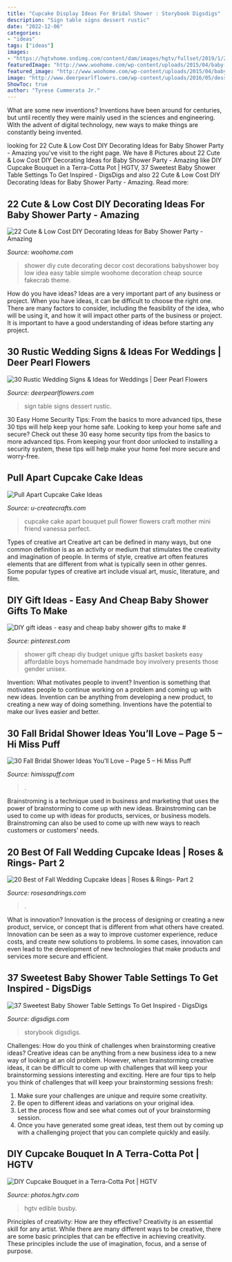 ```yaml
---
title: "Cupcake Display Ideas For Bridal Shower : Storybook Digsdigs"
description: "Sign table signs dessert rustic"
date: "2022-12-06"
categories:
- "ideas"
tags: ["ideas"]
images:
- "https://hgtvhome.sndimg.com/content/dam/images/hgtv/fullset/2019/1/28/Orig-Sarah-Busby_Edible-Bouquet-Cupcakes-Beauty-2.jpg.rend.hgtvcom.966.1449.suffix/1548682399606.jpeg"
featuredImage: "http://www.woohome.com/wp-content/uploads/2015/04/baby-shower-decor-ideas-woohome-12.jpg"
featured_image: "http://www.woohome.com/wp-content/uploads/2015/04/baby-shower-decor-ideas-woohome-12.jpg"
image: "http://www.deerpearlflowers.com/wp-content/uploads/2016/05/dessert-table-sign.jpg"
ShowToc: true
author: "Tyrese Cummerata Jr."
---
```



What are some new inventions?
Inventions have been around for centuries, but until recently they were mainly used in the sciences and engineering. With the advent of digital technology, new ways to make things are constantly being invented.

	

		
looking for 22 Cute &amp; Low Cost DIY Decorating Ideas for Baby Shower Party - Amazing you've visit to the right page. We have 8 Pictures about 22 Cute &amp; Low Cost DIY Decorating Ideas for Baby Shower Party - Amazing like DIY Cupcake Bouquet in a Terra-Cotta Pot | HGTV, 37 Sweetest Baby Shower Table Settings To Get Inspired - DigsDigs and also 22 Cute &amp; Low Cost DIY Decorating Ideas for Baby Shower Party - Amazing. Read more:
		
    
## 22 Cute &amp; Low Cost DIY Decorating Ideas For Baby Shower Party - Amazing

<img loading=lazy src="http://www.woohome.com/wp-content/uploads/2015/04/baby-shower-decor-ideas-woohome-12.jpg" onerror="this.onerror=null;this.src='https://tse1.mm.bing.net/th?id=OIP.Y0WiKLC8KQhAyru3Tn031wHaJ4&amp;pid=15.1';" alt="22 Cute &amp; Low Cost DIY Decorating Ideas for Baby Shower Party - Amazing">

_Source: woohome.com_

>shower diy cute decorating decor cost decorations babyshower boy low idea easy table simple woohome decoration cheap source fakecrab theme. 

	

How do you have ideas?
Ideas are a very important part of any business or project. When you have ideas, it can be difficult to choose the right one. There are many factors to consider, including the feasibility of the idea, who will be using it, and how it will impact other parts of the business or project. It is important to have a good understanding of ideas before starting any project.

    
## 30 Rustic Wedding Signs &amp; Ideas For Weddings | Deer Pearl Flowers

<img loading=lazy src="http://www.deerpearlflowers.com/wp-content/uploads/2016/05/dessert-table-sign.jpg" onerror="this.onerror=null;this.src='https://tse1.mm.bing.net/th?id=OIP.uv3Qqf6cX23SUYp-y84TzAHaLF&amp;pid=15.1';" alt="30 Rustic Wedding Signs &amp; Ideas for Weddings | Deer Pearl Flowers">

_Source: deerpearlflowers.com_

>sign table signs dessert rustic. 

	

30 Easy Home Security Tips: From the basics to more advanced tips, these 30 tips will help keep your home safe.
Looking to keep your home safe and secure? Check out these 30 easy home security tips from the basics to more advanced tips. From keeping your front door unlocked to installing a security system, these tips will help make your home feel more secure and worry-free.

    
## Pull Apart Cupcake Cake Ideas

<img loading=lazy src="http://www.u-createcrafts.com/wp-content/uploads/2017/05/Flower-Cupcake-Bouquet.jpg" onerror="this.onerror=null;this.src='https://tse2.mm.bing.net/th?id=OIP.K84TMgWjvaRcAcC1y--u8QHaLH&amp;pid=15.1';" alt="Pull Apart Cupcake Cake Ideas">

_Source: u-createcrafts.com_

>cupcake cake apart bouquet pull flower flowers craft mother mini friend vanessa perfect. 

	

Types of creative art
Creative art can be defined in many ways, but one common definition is as an activity or medium that stimulates the creativity and imagination of people. In terms of style, creative art often features elements that are different from what is typically seen in other genres. Some popular types of creative art include visual art, music, literature, and film.

    
## DIY Gift Ideas - Easy And Cheap Baby Shower Gifts To Make #

<img loading=lazy src="https://i.pinimg.com/736x/9b/8c/76/9b8c763eafd270265e81d920a4370bd8.jpg" onerror="this.onerror=null;this.src='https://tse4.mm.bing.net/th?id=OIP.qQhU3-YNDJlKUIOfqITFewHaLw&amp;pid=15.1';" alt="DIY gift ideas - easy and cheap baby shower gifts to make #">

_Source: pinterest.com_

>shower gift cheap diy budget unique gifts basket baskets easy affordable boys homemade handmade boy involvery presents those gender unisex. 

	

Invention: What motivates people to invent?
Invention is something that motivates people to continue working on a problem and coming up with new ideas. Invention can be anything from developing a new product, to creating a new way of doing something. Inventions have the potential to make our lives easier and better.

    
## 30 Fall Bridal Shower Ideas You’ll Love – Page 5 – Hi Miss Puff

<img loading=lazy src="https://www.himisspuff.com/wp-content/uploads/2017/07/Fall-Bridal-Shower-Idea-25.jpg" onerror="this.onerror=null;this.src='https://tse3.mm.bing.net/th?id=OIP.k20zqA1BCWsapO4B1b3KQAHaJ3&amp;pid=15.1';" alt="30 Fall Bridal Shower Ideas You’ll Love – Page 5 – Hi Miss Puff">

_Source: himisspuff.com_

>. 

	

Brainstroming is a technique used in business and marketing that uses the power of brainstorming to come up with new ideas. Brainstroming can be used to come up with ideas for products, services, or business models. Brainstroming can also be used to come up with new ways to reach customers or customers’ needs.

    
## 20 Best Of Fall Wedding Cupcake Ideas | Roses &amp; Rings- Part 2

<img loading=lazy src="http://www.rosesandrings.com/wp-content/uploads/2018/01/Fall-wedding-cupcakes-e1577027648614.jpg" onerror="this.onerror=null;this.src='https://tse1.mm.bing.net/th?id=OIP.wdMlL3JorhVY43fiU0lZmwHaNK&amp;pid=15.1';" alt="20 Best of Fall Wedding Cupcake Ideas | Roses &amp; Rings- Part 2">

_Source: rosesandrings.com_

>. 

	

What is innovation?
Innovation is the process of designing or creating a new product, service, or concept that is different from what others have created. Innovation can be seen as a way to improve customer experience, reduce costs, and create new solutions to problems. In some cases, innovation can even lead to the development of new technologies that make products and services more secure and efficient.

    
## 37 Sweetest Baby Shower Table Settings To Get Inspired - DigsDigs

<img loading=lazy src="https://www.digsdigs.com/photos/sweetest-baby-shower-table-settings-to-get-inspired-6.jpg" onerror="this.onerror=null;this.src='https://tse3.mm.bing.net/th?id=OIP.nRNL_IjGJrAzs9NENDIz0wHaLB&amp;pid=15.1';" alt="37 Sweetest Baby Shower Table Settings To Get Inspired - DigsDigs">

_Source: digsdigs.com_

>storybook digsdigs. 

	

Challenges: How do you think of challenges when brainstorming creative ideas?
Creative ideas can be anything from a new business idea to a new way of looking at an old problem. However, when brainstorming creative ideas, it can be difficult to come up with challenges that will keep your brainstorming sessions interesting and exciting. Here are four tips to help you think of challenges that will keep your brainstorming sessions fresh: 
1) Make sure your challenges are unique and require some creativity.
2) Be open to different ideas and variations on your original idea.
3) Let the process flow and see what comes out of your brainstorming session.
4) Once you have generated some great ideas, test them out by coming up with a challenging project that you can complete quickly and easily.

    
## DIY Cupcake Bouquet In A Terra-Cotta Pot | HGTV

<img loading=lazy src="https://hgtvhome.sndimg.com/content/dam/images/hgtv/fullset/2019/1/28/Orig-Sarah-Busby_Edible-Bouquet-Cupcakes-Beauty-2.jpg.rend.hgtvcom.966.1449.suffix/1548682399606.jpeg" onerror="this.onerror=null;this.src='https://tse1.mm.bing.net/th?id=OIP.tDjO1dI8zRJGGb1V6w1g-AHaLH&amp;pid=15.1';" alt="DIY Cupcake Bouquet in a Terra-Cotta Pot | HGTV">

_Source: photos.hgtv.com_

>hgtv edible busby. 

	

Principles of creativity: How are they effective?
Creativity is an essential skill for any artist. While there are many different ways to be creative, there are some basic principles that can be effective in achieving creativity. These principles include the use of imagination, focus, and a sense of purpose.

